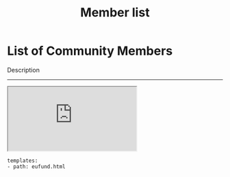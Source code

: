 ﻿---
title: Member list
description:  Description.
category: Community
subCategory: Member list
image: /images/Zebras_Cropped.jpg
imageTitle: Zebras. By Marieke Kuijpers via freeimages.com. Freeimages content license.
imageLink: http://www.freeimages.com/photo/zebra-in-black-white-1381687
---
# List of Community Members

Description

-----------

<iframe src="https://docs.google.com/spreadsheets/d/1GzYVG2i6hrS9iyx04boqPbSQCSToEOSmI4veLp-ULVg/pubhtml?gid=0&amp;single=true&amp;widget=true&amp;headers=false"></iframe>


```styledYaml
templates:
- path: eufund.html
```

